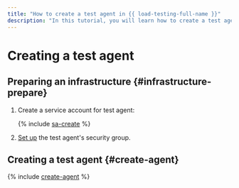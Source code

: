 ```yaml
---
title: "How to create a test agent in {{ load-testing-full-name }}"
description: "In this tutorial, you will learn how to create a test agent."
---
```


# Creating a test agent

## Preparing an infrastructure {#infrastructure-prepare}

1. Create a service account for test agent:

   {% include [sa-create](../../_includes/load-testing/sa-create.md) %}
1. [Set up](../../load-testing/operations/security-groups-agent.md) the test agent's security group.

## Creating a test agent {#create-agent}

{% include [create-agent](../../_includes/load-testing/create-agent.md) %}